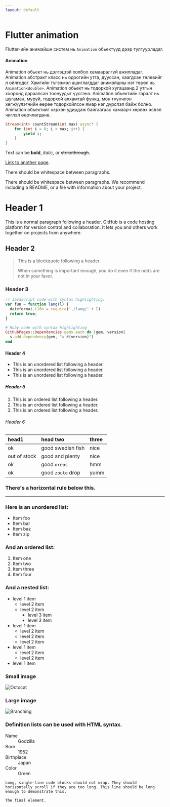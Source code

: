 ```yaml
---
layout: default
---
```


# Flutter animation
Flutter-ийн анимэйшн систем нь `Animation` обьектүүд дээр тулгуурладаг.

#### Animation<double>
Animation обьект нь дэлгэцтэй холбоо хамааралгүй ажилладаг. Animation абстракт класс нь одоогийн утга, дууссан, хаагдсан төлөвийг л ойлгодог. Хамгийн түгээмэл ашиглагддаг анимэйшны нэг төрөл нь `Animation<double>`. Animation обьект нь тодорхой хугацаанд 2 утгын хооронд дараалсан тоонуудыг үүсгэнэ. Animation обьектийн гаралт нь шугаман, муруй, тодорхой алхамтай функц, мөн түүнчлэн хөгжүүлэгчийн өөрөө тодорхойлсон ямар нэг дүрслэл байж болно. Animation обьектийг хэрхэн удирдаж байгаагаас хамаарч хөрвөх эсвэл чиглэл өөрчлөгдөнө.


```dart
Stream<int> countStream(int max) async* {
    for (int i = 0; i < max; i++) {
        yield i;
    }
}
```

Text can be **bold**, _italic_, or ~~strikethrough~~.

[Link to another page](./another-page.html).

There should be whitespace between paragraphs.

There should be whitespace between paragraphs. We recommend including a README, or a file with information about your project.

# Header 1

This is a normal paragraph following a header. GitHub is a code hosting platform for version control and collaboration. It lets you and others work together on projects from anywhere.

## Header 2

> This is a blockquote following a header.
>
> When something is important enough, you do it even if the odds are not in your favor.

### Header 3

```js
// Javascript code with syntax highlighting.
var fun = function lang(l) {
  dateformat.i18n = require('./lang/' + l)
  return true;
}
```

```ruby
# Ruby code with syntax highlighting
GitHubPages::Dependencies.gems.each do |gem, version|
  s.add_dependency(gem, "= #{version}")
end
```

#### Header 4

*   This is an unordered list following a header.
*   This is an unordered list following a header.
*   This is an unordered list following a header.

##### Header 5

1.  This is an ordered list following a header.
2.  This is an ordered list following a header.
3.  This is an ordered list following a header.

###### Header 6

| head1        | head two          | three |
|:-------------|:------------------|:------|
| ok           | good swedish fish | nice  |
| out of stock | good and plenty   | nice  |
| ok           | good `oreos`      | hmm   |
| ok           | good `zoute` drop | yumm  |

### There's a horizontal rule below this.

* * *

### Here is an unordered list:

*   Item foo
*   Item bar
*   Item baz
*   Item zip

### And an ordered list:

1.  Item one
1.  Item two
1.  Item three
1.  Item four

### And a nested list:

- level 1 item
  - level 2 item
  - level 2 item
    - level 3 item
    - level 3 item
- level 1 item
  - level 2 item
  - level 2 item
  - level 2 item
- level 1 item
  - level 2 item
  - level 2 item
- level 1 item

### Small image

![Octocat](https://github.githubassets.com/images/icons/emoji/octocat.png)

### Large image

![Branching](https://guides.github.com/activities/hello-world/branching.png)


### Definition lists can be used with HTML syntax.

<dl>
<dt>Name</dt>
<dd>Godzilla</dd>
<dt>Born</dt>
<dd>1952</dd>
<dt>Birthplace</dt>
<dd>Japan</dd>
<dt>Color</dt>
<dd>Green</dd>
</dl>

```
Long, single-line code blocks should not wrap. They should horizontally scroll if they are too long. This line should be long enough to demonstrate this.
```

```
The final element.
```
